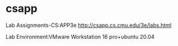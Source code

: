 # csapp
Lab Assignments-CS:APP3e                      http://csapp.cs.cmu.edu/3e/labs.html

Lab Environment:VMware Workstation 16 pro+ubuntu 20.04

